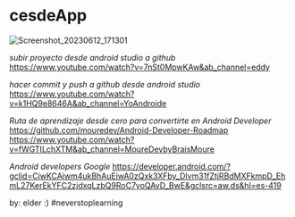 # cesdeApp

![Screenshot_20230612_171301](https://github.com/esarmiem/AprenDev-cesdeApp/assets/114357859/537f71df-0679-415a-8a07-0f45eb5f30a5)


*subir proyecto desde android studio a github*
https://www.youtube.com/watch?v=7nSt0MpwKAw&ab_channel=eddy

*hacer commit y push a github desde android studio*
https://www.youtube.com/watch?v=k1HQ9e8646A&ab_channel=YoAndroide

*Ruta de aprendizaje desde cero para convertirte en Android Developer*
https://github.com/mouredev/Android-Developer-Roadmap
https://www.youtube.com/watch?v=fWGTILchXTM&ab_channel=MoureDevbyBraisMoure

*Android developers Google*
https://developer.android.com/?gclid=CjwKCAjwm4ukBhAuEiwA0zQxk3XFby_Dlvm31fZtjRBdMXFkmpD_EhmL27KerEkYFC2zjdxqLzbQ9RoC7yoQAvD_BwE&gclsrc=aw.ds&hl=es-419


by: elder :) #neverstoplearning
